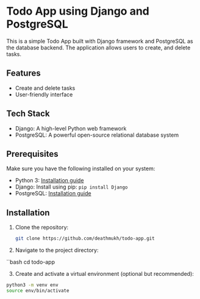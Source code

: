 # Todo App using Django and PostgreSQL


This is a simple Todo App built with Django framework and PostgreSQL as the database backend. The application allows users to create, and delete tasks.

## Features

- Create and delete tasks
- User-friendly interface

## Tech Stack

- Django: A high-level Python web framework
- PostgreSQL: A powerful open-source relational database system

## Prerequisites

Make sure you have the following installed on your system:

- Python 3: [Installation guide](https://www.python.org/downloads/)
- Django: Install using pip: `pip install Django`
- PostgreSQL: [Installation guide](https://www.postgresql.org/download/)

## Installation

1. Clone the repository:

   ```bash
   git clone https://github.com/deathmukh/todo-app.git
   
2. Navigate to the project directory:

``bash
cd todo-app

3. Create and activate a virtual environment (optional but recommended):

```bash
python3 -m venv env
source env/bin/activate
